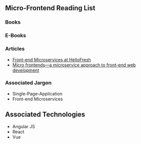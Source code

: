 ## Micro-Frontend Reading List

### Books

### E-Books

### Articles
* [Front-end Microservices at HelloFresh](https://engineering.hellofresh.com/front-end-microservices-at-hellofresh-23978a611b87)
* [Micro frontends—a microservice approach to front-end web development](https://medium.com/@tomsoderlund/micro-frontends-a-microservice-approach-to-front-end-web-development-f325ebdadc16)

### Associated Jargon
* Single-Page-Application
* Front-end Microservices

## Associated Technologies
* Angular JS
* React
* Vue

